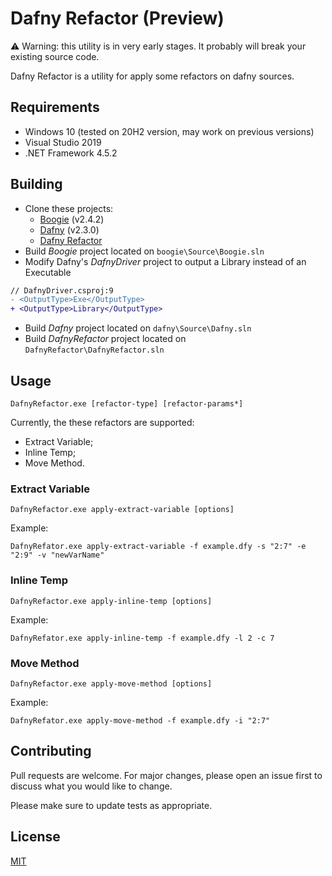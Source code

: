 # Dafny Refactor (Preview)

⚠️ Warning: this utility is in very early stages. It probably will break your existing source code.

Dafny Refactor is a utility for apply some refactors on dafny sources.

## Requirements

- Windows 10 (tested on 20H2 version, may work on previous versions)
- Visual Studio 2019
- .NET Framework 4.5.2

## Building

- Clone these projects:
    - [Boogie](https://github.com/boogie-org/boogie) (v2.4.2)
    - [Dafny](https://github.com/dafny-lang/dafny) (v2.3.0)
    - [Dafny Refactor](https://github.com/jonasbantunes/DafnyRefactor)
- Build _Boogie_ project located on `boogie\Source\Boogie.sln`
- Modify Dafny's _DafnyDriver_ project to output a Library instead of an Executable

```diff
// DafnyDriver.csproj:9
- <OutputType>Exe</OutputType>
+ <OutputType>Library</OutputType>
```

- Build _Dafny_ project located on `dafny\Source\Dafny.sln`
- Build _DafnyRefactor_ project located on `DafnyRefactor\DafnyRefactor.sln`

## Usage

```batch
DafnyRefactor.exe [refactor-type] [refactor-params*]
```

Currently, the these refactors are supported:

- Extract Variable;
- Inline Temp;
- Move Method.

### Extract Variable

```batch
DafnyRefactor.exe apply-extract-variable [options]
```

Example:

```batch
DafnyRefator.exe apply-extract-variable -f example.dfy -s "2:7" -e "2:9" -v "newVarName"
```

### Inline Temp

```batch
DafnyRefactor.exe apply-inline-temp [options]
```

Example:

```batch
DafnyRefator.exe apply-inline-temp -f example.dfy -l 2 -c 7
```

### Move Method

```batch
DafnyRefactor.exe apply-move-method [options]
```

Example:

```batch
DafnyRefator.exe apply-move-method -f example.dfy -i "2:7"
```

## Contributing
Pull requests are welcome. For major changes, please open an issue first to discuss what you would like to change.

Please make sure to update tests as appropriate.

## License
[MIT](https://choosealicense.com/licenses/mit/)
